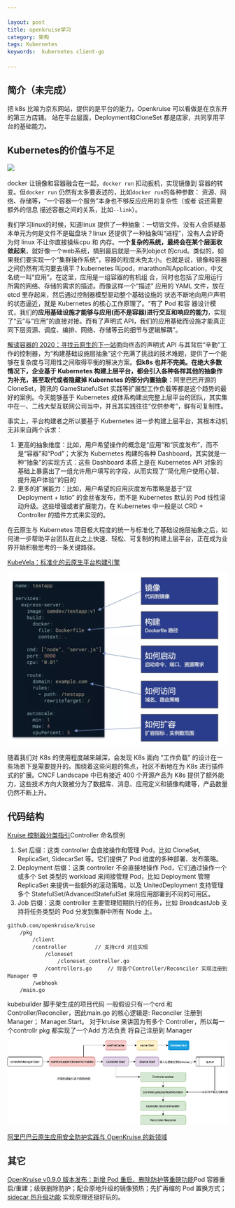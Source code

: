 ```yaml
---

layout: post
title: openkruise学习
category: 架构
tags: Kubernetes
keywords:  kubernetes client-go

---
```


## 简介（未完成）

把 k8s 比喻为京东网站，提供的是平台的能力，Openkruise 可以看做是在京东开的第三方店铺。 站在平台层面，Deployment和CloneSet 都是店家，共同享用平台的基础能力。

## Kubernetes的价值与不足

![](/public/upload/kubernetes/application_delivery.jpg)

docker 让镜像和容器融合在一起，`docker run` 扣动扳机，实现镜像到 容器的转变。但`docker run` 仍然有太多要表述的，比如`docker run`的各种参数： 资源、网络、存储等，“一个容器一个服务”本身也不够反应应用的复杂性（或者 说还需要额外的信息 描述容器之间的关系，比如`--link`）。

我们学习linux的时候，知道linux 提供了一种抽象：一切皆文件。没有人会质疑基本单元为何是文件不是磁盘块？linux 还提供了一种抽象叫“进程”，没有人会好奇为何 linux 不让你直接操纵cpu 和 内存。**一个复杂的系统，最终会在某个层面收敛起来**，就好像一个web系统，搞到最后就是一系列object 的crud。类似的，如果我们要实现一个“集群操作系统”，容器的粒度未免太小。也就是说，镜像和容器之间仍然有鸿沟要去填平？kubernetes 叫pod，marathon叫Application，中文名统一叫“应用”。在这里，应用是一组容器的有机组 合，同时也包括了应用运行所需的网络、存储的需求的描述。而像这样一个“描述” 应用的 YAML 文件，放在 etcd 里存起来，然后通过控制器模型驱动整个基础设施的 状态不断地向用户声明的状态逼近，就是 Kubernetes 的核心工作原理了。“有了 Pod 和容 器设计模式，我们的**应用基础设施才能够与应用(而不是容器)进行交互和响应的能力**，实现了“云”与“应用”的直接对接。而有了声明式 API，我们的应用基础而设施才能真正同下层资源、调度、编排、网络、存储等云的细节与逻辑解耦”。

[解读容器的 2020：寻找云原生的下一站](https://mp.weixin.qq.com/s/_4IuskCv7IsnBg1eEssB2g)面向终态的声明式 API 与其背后“辛勤”工作的控制器，为“构建基础设施层抽象”这个充满了挑战的技术难题，提供了一个能够在复杂度与可用性之间取得平衡的解决方案。**但k8s 也并不完美。在绝大多数情况下，企业基于 Kubernetes 构建上层平台，都会引入各种各样其他的抽象作为补充，甚至取代或者隐藏掉 Kubernetes 的部分内置抽象**：阿里巴巴开源的 CloneSet，腾讯的 GameStatefulSet 实践等扩展型工作负载等都是这个趋势的最好的案例。今天能够基于 Kubernetes 成体系构建出完整上层平台的团队，其实集中在一、二线大型互联网公司当中，并且其实践往往“仅供参考”，鲜有可复制性。

事实上，平台构建者之所以要基于 Kubernetes 进一步构建上层平台，其根本动机无非来自两个诉求：
1. 更高的抽象维度：比如，用户希望操作的概念是“应用”和“灰度发布”，而不是“容器”和“Pod”；大家为 Kubernetes 构建的各种 Dashboard，其实就是一种“抽象”的实现方式：这些 Dashboard 本质上是在 Kubernetes API 对象的基础上暴露出了一组允许用户填写的字段，从而实现了‘’简化用户使用心智、提升用户体验‘’的目的
2. 更多的扩展能力：比如，用户希望的应用灰度发布策略是基于“双 Deployment + Istio” 的金丝雀发布，而不是 Kubernetes 默认的 Pod 线性滚动升级。这些增强或者扩展能力，在 Kubernetes 中一般是以 CRD + Controller 的插件方式来实现的。

在云原生与 Kubernetes 项目极大程度的统一与标准化了基础设施层抽象之后，如何进一步帮助平台团队在此之上快速、轻松、可复制的构建上层平台，正在成为业界开始积极思考的一条关键路径。

[KubeVela：标准化的云原生平台构建引擎](KubeVela：标准化的云原生平台构建引擎)

![](/public/upload/kubernetes/kubevela_application.png)

随着我们对 K8s 的使用程度越来越深，会发现 K8s 面向 “工作负载” 的设计在一些场景下是需要提升的。围绕着这些问题的焦点，社区不断地在为 K8s 进行插件式的扩展。CNCF Landscape 中已有接近 400 个开源产品为 K8s 提供了额外能力，这些技术方向大致被分为了数据库、消息、应用定义和镜像构建等，产品数量仍然不断上升。

## 代码结构

[Kruise 控制器分类指引](http://openkruise.io/zh-cn/blog/blog1.html)Controller 命名惯例
1. Set 后缀：这类 controller 会直接操作和管理 Pod，比如 CloneSet, ReplicaSet, SidecarSet 等。它们提供了 Pod 维度的多种部署、发布策略。
2. Deployment 后缀：这类 controller 不会直接地操作 Pod，它们通过操作一个或多个 Set 类型的 workload 来间接管理 Pod，比如 Deployment 管理 ReplicaSet 来提供一些额外的滚动策略，以及 UnitedDeployment 支持管理多个 StatefulSet/AdvancedStatefulSet 来将应用部署到不同的可用区。
3. Job 后缀：这类 controller 主要管理短期执行的任务，比如 BroadcastJob 支持将任务类型的 Pod 分发到集群中所有 Node 上。

```
github.com/openkruise/kruise
    /pkg
        /client
        /controller         // 支持crd 对应实现
            /cloneset
                /cloneset_controller.go 
            /controllers.go     // 将各个Controller/Reconciler 实现注册到 Manager 中
        /webhook
    /main.go 
```

kubebuilder 脚手架生成的项目代码 一般假设只有一个crd 和Controller/Reconciler，因此main.go 的核心逻辑是: Reconciler 注册到Manager； Manager.Start。 对于kruise 来讲因为有多个 Controller，所以每一个controllr pkg 都实现了一个Add 方法负责 将自己注册到 Manager

![](/public/upload/kubernetes/controller_runtime_logic.png)

[阿里巴巴云原生应用安全防护实践与 OpenKruise 的新领域](https://mp.weixin.qq.com/s/Bvfr2gsSYxvWpn4K7ZIp2w)

## 其它

[OpenKruise v0.9.0 版本发布：新增 Pod 重启、删除防护等重磅功能](https://mp.weixin.qq.com/s/V4cYY2GTYwJJ_C4gZxgypA)Pod 容器重启/重建；级联删除防护；配合原地升级的镜像预热；先扩再缩的 Pod 置换方式；[sidecar 热升级功能](https://openkruise.io/zh-cn/docs/sidecarset.html) 实现原理还挺好玩的。





